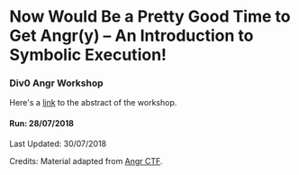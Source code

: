 # Now Would Be a Pretty Good Time to Get Angr(y) – An Introduction to Symbolic Execution!

### Div0 Angr Workshop 
Here's a [link](https://www.meetup.com/div-zero/events/252795075/) to the abstract of the workshop.

#### Run: 28/07/2018
Last Updated: 30/07/2018

Credits: Material adapted from [Angr CTF](https://github.com/jakespringer/angr_ctf).
